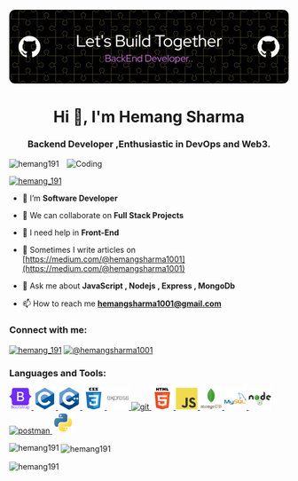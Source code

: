 ![Header](./github-header-image.png)
<h1 align="center">Hi 👋, I'm Hemang Sharma</h1>
<h3 align="center">Backend Developer ,Enthusiastic in DevOps and Web3.</h3>
<img align="right" alt="Coding" width="400" src="https://i.stack.imgur.com/spmUM.gif">

<p align="left"> <img src="https://komarev.com/ghpvc/?username=hemang191&label=Profile%20views&color=0e75b6&style=flat" alt="hemang191" /> </p>

<p align="left"> <a href="https://twitter.com/hemang_191" target="blank"><img src="https://img.shields.io/twitter/follow/hemang_191?logo=twitter&style=for-the-badge" alt="hemang_191" /></a> </p>

- 🌱 I’m  **Software Developer**

- 👯 We can collaborate on **Full Stack Projects**

- 🤝 I need help in **Front-End**

- 📝 Sometimes I write articles on [https://medium.com/@hemangsharma1001](https://medium.com/@hemangsharma1001)

- 💬 Ask me about **JavaScript , Nodejs , Express , MongoDb**

- 📫 How to reach me **hemangsharma1001@gmail.com**


<!-- BLOG-POST-LIST:START -->
<!-- BLOG-POST-LIST:END -->

<h3 align="left">Connect with me:</h3>
<p align="left">
<a href="https://twitter.com/hemang_191" target="blank"><img align="center" src="https://raw.githubusercontent.com/rahuldkjain/github-profile-readme-generator/master/src/images/icons/Social/twitter.svg" alt="hemang_191" height="30" width="40" /></a>
<a href="https://medium.com/@hemangsharma1001" target="blank"><img align="center" src="https://raw.githubusercontent.com/rahuldkjain/github-profile-readme-generator/master/src/images/icons/Social/medium.svg" alt="@hemangsharma1001" height="30" width="40" /></a>
</p>

<h3 align="left">Languages and Tools:</h3>
<p align="left"> <a href="https://getbootstrap.com" target="_blank" rel="noreferrer"> <img src="https://raw.githubusercontent.com/devicons/devicon/master/icons/bootstrap/bootstrap-plain-wordmark.svg" alt="bootstrap" width="40" height="40"/> </a> <a href="https://www.cprogramming.com/" target="_blank" rel="noreferrer"> <img src="https://raw.githubusercontent.com/devicons/devicon/master/icons/c/c-original.svg" alt="c" width="40" height="40"/> </a> <a href="https://www.w3schools.com/cpp/" target="_blank" rel="noreferrer"> <img src="https://raw.githubusercontent.com/devicons/devicon/master/icons/cplusplus/cplusplus-original.svg" alt="cplusplus" width="40" height="40"/> </a> <a href="https://www.w3schools.com/css/" target="_blank" rel="noreferrer"> <img src="https://raw.githubusercontent.com/devicons/devicon/master/icons/css3/css3-original-wordmark.svg" alt="css3" width="40" height="40"/> </a> <a href="https://expressjs.com" target="_blank" rel="noreferrer"> <img src="https://raw.githubusercontent.com/devicons/devicon/master/icons/express/express-original-wordmark.svg" alt="express" width="40" height="40"/> </a> <a href="https://git-scm.com/" target="_blank" rel="noreferrer"> <img src="https://www.vectorlogo.zone/logos/git-scm/git-scm-icon.svg" alt="git" width="40" height="40"/> </a> <a href="https://www.w3.org/html/" target="_blank" rel="noreferrer"> <img src="https://raw.githubusercontent.com/devicons/devicon/master/icons/html5/html5-original-wordmark.svg" alt="html5" width="40" height="40"/> </a> <a href="https://developer.mozilla.org/en-US/docs/Web/JavaScript" target="_blank" rel="noreferrer"> <img src="https://raw.githubusercontent.com/devicons/devicon/master/icons/javascript/javascript-original.svg" alt="javascript" width="40" height="40"/> </a> <a href="https://www.mongodb.com/" target="_blank" rel="noreferrer"> <img src="https://raw.githubusercontent.com/devicons/devicon/master/icons/mongodb/mongodb-original-wordmark.svg" alt="mongodb" width="40" height="40"/> </a> <a href="https://www.mysql.com/" target="_blank" rel="noreferrer"> <img src="https://raw.githubusercontent.com/devicons/devicon/master/icons/mysql/mysql-original-wordmark.svg" alt="mysql" width="40" height="40"/> </a> <a href="https://nodejs.org" target="_blank" rel="noreferrer"> <img src="https://raw.githubusercontent.com/devicons/devicon/master/icons/nodejs/nodejs-original-wordmark.svg" alt="nodejs" width="40" height="40"/> </a> <a href="https://postman.com" target="_blank" rel="noreferrer"> <img src="https://www.vectorlogo.zone/logos/getpostman/getpostman-icon.svg" alt="postman" width="40" height="40"/> </a> <a href="https://www.python.org" target="_blank" rel="noreferrer"> <img src="https://raw.githubusercontent.com/devicons/devicon/master/icons/python/python-original.svg" alt="python" width="40" height="40"/> </a> </p>

<p><img align="left" src="https://github-readme-stats.vercel.app/api/top-langs?username=hemang191&show_icons=true&locale=en&layout=compact" alt="hemang191" /></p>

<p>&nbsp;<img align="center" src="https://github-readme-stats.vercel.app/api?username=hemang191&show_icons=true&locale=en" alt="hemang191" /></p>

<p><img align="center" src="https://github-readme-streak-stats.herokuapp.com/?user=hemang191&" alt="hemang191" /></p>
